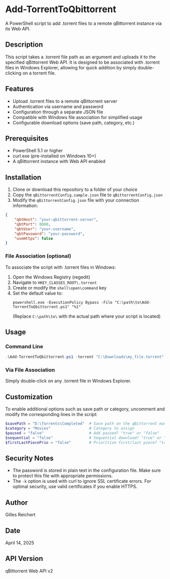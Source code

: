 # Add-TorrentToQbittorrent

A PowerShell script to add .torrent files to a remote qBittorrent instance via its Web API.

## Description

This script takes a .torrent file path as an argument and uploads it to the specified qBittorrent Web API. It is designed to be associated with .torrent files in Windows Explorer, allowing for quick addition by simply double-clicking on a torrent file.

## Features

- Upload .torrent files to a remote qBittorrent server
- Authentication via username and password
- Configuration through a separate JSON file
- Compatible with Windows file association for simplified usage
- Configurable download options (save path, category, etc.)

## Prerequisites

- PowerShell 5.1 or higher
- curl.exe (pre-installed on Windows 10+)
- A qBittorrent instance with Web API enabled

## Installation

1. Clone or download this repository to a folder of your choice
2. Copy the `qBittorrentConfig.sample.json` file to `qBittorrentConfig.json`
3. Modify the `qBittorrentConfig.json` file with your connection information:

```json
{
    "qbtHost": "your-qbittorrent-server",
    "qbtPort": 8080,
    "qbtUser": "your-username",
    "qbtPassword": "your-password",
    "useHttps": false
}
```

### File Association (optional)

To associate the script with .torrent files in Windows:

1. Open the Windows Registry (regedit)
2. Navigate to `HKEY_CLASSES_ROOT\.torrent`
3. Create or modify the `shell\open\command` key
4. Set the default value to:
   ```
   powershell.exe -ExecutionPolicy Bypass -File "C:\path\to\Add-TorrentToQbittorrent.ps1" "%1"
   ```
   (Replace `C:\path\to\` with the actual path where your script is located)

## Usage

### Command Line

```powershell
.\Add-TorrentToQbittorrent.ps1 -torrent "C:\Downloads\my_file.torrent"
```

### Via File Association

Simply double-click on any .torrent file in Windows Explorer.

## Customization

To enable additional options such as save path or category, uncomment and modify the corresponding lines in the script:

```powershell
$savePath = "D:\Torrents\Completed"  # Save path on the qBittorrent machine
$category = "Movies"                 # Category to assign
$paused = "false"                    # Add paused? "true" or "false"
$sequential = "false"                # Sequential download? "true" or "false"
$firstLastPiecePrio = "false"        # Prioritize first/last piece? "true" or "false"
```

## Security Notes

- The password is stored in plain text in the configuration file. Make sure to protect this file with appropriate permissions.
- The `-k` option is used with curl to ignore SSL certificate errors. For optimal security, use valid certificates if you enable HTTPS.

## Author

Gilles Reichert

## Date

April 14, 2025

## API Version

qBittorrent Web API v2